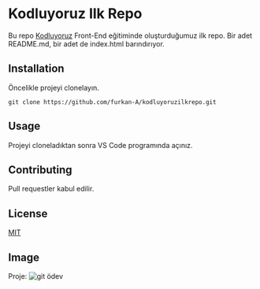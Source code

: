 # Kodluyoruz Ilk Repo
Bu repo [Kodluyoruz](https://www.kodluyoruz.org/) Front-End eğitiminde oluşturduğumuz ilk repo. Bir adet README.md, bir adet de index.html barındırıyor.

## Installation
Öncelikle projeyi clonelayın.
```
git clone https://github.com/furkan-A/kodluyoruzilkrepo.git
```

## Usage
Projeyi cloneladıktan sonra VS Code programında açınız.

## Contributing
Pull requestler kabul edilir.

## License
[MIT](https://opensource.org/licenses/MIT)

## Image
Proje: 
![git ödev](https://user-images.githubusercontent.com/67507126/134970142-8d30ac0c-9cc2-4182-baca-86a8f298bf75.jpg)
